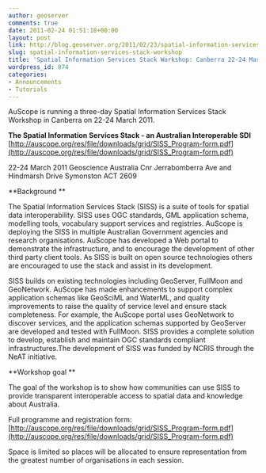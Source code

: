 ```yaml
---
author: geoserver
comments: true
date: 2011-02-24 01:51:18+00:00
layout: post
link: http://blog.geoserver.org/2011/02/23/spatial-information-services-stack-workshop/
slug: spatial-information-services-stack-workshop
title: 'Spatial Information Services Stack Workshop: Canberra 22-24 March 2011'
wordpress_id: 874
categories:
- Announcements
- Tutorials
---
```


AuScope is running a three-day Spatial Information Services Stack Workshop in Canberra on 22-24 March 2011.

**The Spatial Information Services Stack - an Australian Interoperable SDI**
[http://auscope.org/res/file/downloads/grid/SISS_Program-form.pdf](http://auscope.org/res/file/downloads/grid/SISS_Program-form.pdf)

22-24 March 2011
Geoscience Australia
Cnr Jerrabomberra Ave and Hindmarsh Drive
Symonston ACT 2609

**Background **

The Spatial Information Services Stack (SISS) is a suite of tools for spatial data interoperability. SISS uses OGC standards, GML application schema, modelling tools, vocabulary support services and registries. AuScope is deploying the SISS in multiple Australian Government agencies and research organisations. AuScope has developed a Web portal to demonstrate the infrastructure, and to encourage the development of other third party client tools. As SISS is built on open source technologies others are encouraged to use the stack and assist in its development.

SISS builds on existing technologies including GeoServer, FullMoon and GeoNetwork. AuScope has made enhancements to support complex application schemas like GeoSciML and WaterML, and quality improvements to raise the quality of service level and ensure stack completeness. For example, the AuScope portal uses GeoNetwork to discover services, and the application schemas supported by GeoServer are developed and tested with FullMoon. SISS provides a complete solution to develop, establish and maintain OGC standards compliant infrastructures.The development of SISS was funded by NCRIS through the NeAT initiative.

**Workshop goal **

The goal of the workshop is to show how communities can use SISS to provide transparent interoperable access to spatial data and knowledge about Australia.

Full programme and registration form:
[http://auscope.org/res/file/downloads/grid/SISS_Program-form.pdf](http://auscope.org/res/file/downloads/grid/SISS_Program-form.pdf)

Space is limited so places will be allocated to ensure representation from the greatest number of organisations in each session.
